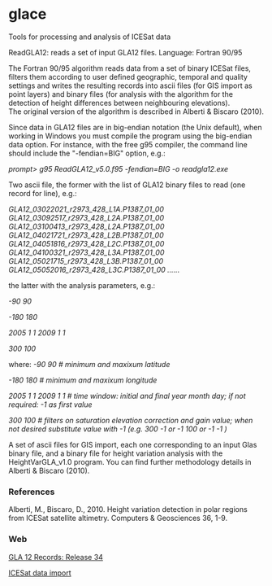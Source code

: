 # glace
Tools for processing and analysis of ICESat data

ReadGLA12: reads a set of input GLA12 files.
Language: Fortran 90/95

The Fortran 90/95 algorithm reads data from a set of binary ICESat files, filters them according to user defined geographic, temporal and quality settings and writes the resulting records into ascii files (for GIS import as point layers) and binary files (for analysis with the algorithm for the detection of height differences between neighbouring elevations).	
The original version of the algorithm is described in Alberti & Biscaro (2010).

Since data in GLA12 files are in big-endian notation (the Unix default), when working in Windows you must compile the program using the big-endian data option. 
For instance, with the free g95 compiler, the command line should include the "-fendian=BIG" option, e.g.: 
<i>

  prompt> g95 ReadGLA12_v5.0.f95 -fendian=BIG -o readgla12.exe
</i>

Two ascii file, the former with the list of GLA12 binary files to read (one record for line), e.g.: 
<i>

GLA12_03022021_r2973_428_L1A.P1387_01_00 
GLA12_03092517_r2973_428_L2A.P1387_01_00 
GLA12_03100413_r2973_428_L2A.P1387_01_00 
GLA12_04021721_r2973_428_L2B.P1387_01_00 
GLA12_04051816_r2973_428_L2C.P1387_01_00 
GLA12_04100321_r2973_428_L3A.P1387_01_00 
GLA12_05021715_r2973_428_L3B.P1387_01_00 
GLA12_05052016_r2973_428_L3C.P1387_01_00 
...... 
</i>


the latter with the analysis parameters, e.g.:

<i>
-90 90
 
-180 180 

2005 1 1 2009 1 1 

300 100 


</i>
where: 


<i>
-90 90 # minimum and maxixum latitude 

-180 180 # minimum and maxixum longitude 

2005 1 1 2009 1 1 # time window: initial and final year month day; if not required: -1 as first value 

300 100 # filters on saturation elevation correction and gain value; when not desired substitute value with -1 (e.g. 300 -1 or -1 100 or -1 -1 ) 
</i>


A set of ascii files for GIS import, each one corresponding to an input Glas binary file, and a binary file for height variation analysis with the HeightVarGLA_v1.0 program. You can find further methodology details in Alberti & Biscaro (2010).



<h3>References</h3>

Alberti, M., Biscaro, D., 2010. Height variation detection in polar regions from ICESat satellite altimetry. Computers & Geosciences 36, 1-9.



<h3>Web</h3>

<a href="http://nsidc.org/data/docs/daac/glas_altimetry/gla12_records_r34.html">GLA 12 Records: Release 34</a>

<a href="http://malg.eu/icesatimport.php">ICESat data import</a>


